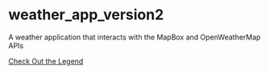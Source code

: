 # weather_app_version2
A weather application that interacts with the MapBox and OpenWeatherMap APIs

[Check Out the Legend](github.com/madhav2108)
